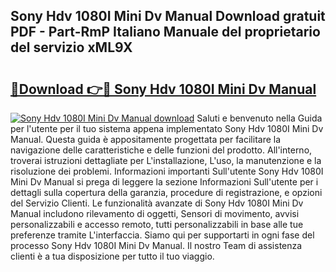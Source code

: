 ## Sony Hdv 1080I Mini Dv Manual Download gratuit PDF - Part-RmP Italiano Manuale del proprietario del servizio xML9X

# <h2><a href="http://dfg0l0.blite.top/?on=Sony+Hdv+1080I+Mini+Dv+Manual">🔗Download 👉🔴 Sony Hdv 1080I Mini Dv Manual</a></h2>

[![Sony Hdv 1080I Mini Dv Manual download](https://i.imgur.com/lujVjoI.png)](http://dfg0l0.blite.top/?on=Sony+Hdv+1080I+Mini+Dv+Manual)
Saluti e benvenuto nella Guida per l'utente per il tuo sistema appena implementato Sony Hdv 1080I Mini Dv Manual. Questa guida è appositamente progettata per facilitare la navigazione delle caratteristiche e delle funzioni del prodotto. All'interno, troverai istruzioni dettagliate per L'installazione, L'uso, la manutenzione e la risoluzione dei problemi. Informazioni importanti Sull'utente Sony Hdv 1080I Mini Dv Manual si prega di leggere la sezione Informazioni Sull'utente per i dettagli sulla copertura della garanzia, procedure di registrazione, e opzioni del Servizio Clienti. Le funzionalità avanzate di Sony Hdv 1080I Mini Dv Manual includono rilevamento di oggetti, Sensori di movimento, avvisi personalizzabili e accesso remoto, tutti personalizzabili in base alle tue preferenze tramite L'interfaccia. Siamo qui per supportarti in ogni fase del processo Sony Hdv 1080I Mini Dv Manual. Il nostro Team di assistenza clienti è a tua disposizione per tutto il tuo viaggio.
